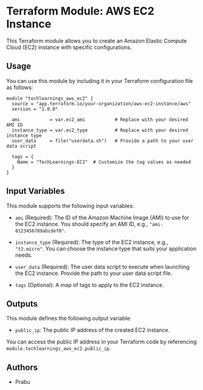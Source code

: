 # Terraform Module: AWS EC2 Instance

This Terraform module allows you to create an Amazon Elastic Compute Cloud (EC2) instance with specific configurations.

## Usage

You can use this module by including it in your Terraform configuration file as follows:

```t
module "techlearnings_aws_ec2" {
  source = "app.terraform.io/your-organization/aws-ec2-instance/aws"
  version = "1.0.0"

  ami           = var.ec2_ami           # Replace with your desired AMI ID
  instance_type = var.ec2_type          # Replace with your desired instance type
  user_data     = file("userdata.sh")   # Provide a path to your user data script

  tags = {
    Name = "TechLearnings-EC2"  # Customize the tag values as needed
  }
}
```

Input Variables
---------------

This module supports the following input variables:

*   `ami` (Required): The ID of the Amazon Machine Image (AMI) to use for the EC2 instance. You should specify an AMI ID, e.g., `"ami-0123456789abcdef0"`.
    
*   `instance_type` (Required): The type of the EC2 instance, e.g., `"t2.micro"`. You can choose the instance type that suits your application needs.
    
*   `user_data` (Required): The user data script to execute when launching the EC2 instance. Provide the path to your user data script file.
    
*   `tags` (Optional): A map of tags to apply to the EC2 instance.
    

Outputs
-------

This module defines the following output variable:

*   `public_ip`: The public IP address of the created EC2 instance.

You can access the public IP address in your Terraform code by referencing `module.techlearnings_aws_ec2.public_ip`.

Authors
-------

*   Prabu
